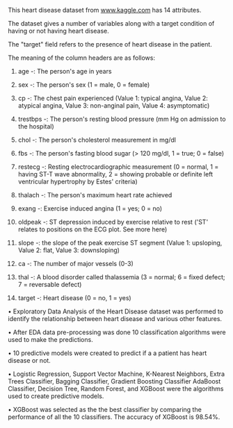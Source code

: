 This heart disease dataset from www.kaggle.com has 14 attributes.

The dataset gives a number of variables along with a target condition of having or not having heart disease.

The "target" field refers to the presence of heart disease in the patient.


The meaning of the column headers are as follows:

1. age -: The person's age in years

2. sex -:  The person's sex (1 = male, 0 = female)

3. cp -: The chest pain experienced (Value 1: typical angina, Value 2: atypical angina, Value 3: non-anginal pain, Value 4: asymptomatic)

4. trestbps -: The person's resting blood pressure (mm Hg on admission to the hospital)

5. chol -: The person's cholesterol measurement in mg/dl

6. fbs -: The person's fasting blood sugar (> 120 mg/dl, 1 = true; 0 = false)

7. restecg -: Resting electrocardiographic measurement (0 = normal, 1 = having ST-T wave abnormality, 2 = showing probable or definite left ventricular hypertrophy by Estes' criteria)

8. thalach -: The person's maximum heart rate achieved

9. exang -: Exercise induced angina (1 = yes; 0 = no)

10. oldpeak -: ST depression induced by exercise relative to rest ('ST' relates to positions on the ECG plot. See more here)

11. slope -: the slope of the peak exercise ST segment (Value 1: upsloping, Value 2: flat, Value 3: downsloping)

12. ca -: The number of major vessels (0-3)

13. thal -: A blood disorder called thalassemia (3 = normal; 6 = fixed defect; 7 = reversable defect)

14. target -: Heart disease (0 = no, 1 = yes)


•  Exploratory Data Analysis of the Heart Disease dataset was performed to identify the relationship between heart disease and various other features.

•  After EDA data pre-processing was done 10 classification algorithms were used to make the predictions. 

•  10 predictive models were created to predict if a a patient has heart disease or not.

•  Logistic Regression, Support Vector Machine, K-Nearest Neighbors, Extra Trees Classifier, Bagging Classifier, Gradient Boosting Classifier AdaBoost Classifier, Decision Tree, Random Forest, and XGBoost were the algorithms used to create predictive models.

•  XGBoost was selected as the the best classifier by comparing the performance of all the 10 classifiers. The accuracy of XGBoost is 98.54%.
